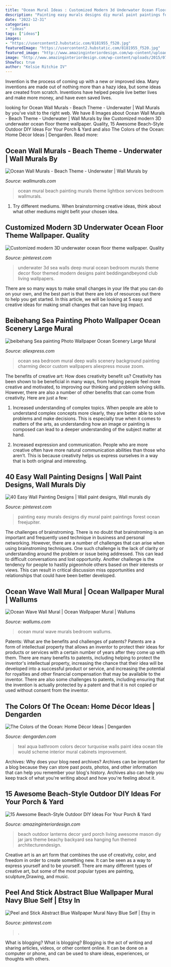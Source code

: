 ```yaml
---
title: "Ocean Mural Ideas : Customized Modern 3d Underwater Ocean Floor Theme Wallpaper. Quality"
description: "Painting easy murals designs diy mural paint paintings forest ocean freejupiter"
date: "2022-12-31"
categories:
- "ideas"
tags: ["ideas"]
images:
- "https://usercontent2.hubstatic.com/8181955_f520.jpg"
featuredImage: "https://usercontent2.hubstatic.com/8181955_f520.jpg"
featured_image: "http://www.amazinginteriordesign.com/wp-content/uploads/2015/07/Beautiful-beachy-lanterns.jpg"
image: "http://www.amazinginteriordesign.com/wp-content/uploads/2015/07/Beautiful-beachy-lanterns.jpg"
ShowToc: true
author: "Kelsie Ritchie IV"
---
```



Invention is the process of coming up with a new or improved idea. Many inventions are made out of nothing more than a hazy idea, but some ideas are created from scratch. Inventions have helped people live better lives and make more money, and have even saved lives.

	

		
looking for Ocean Wall Murals - Beach Theme - Underwater | Wall Murals by you've visit to the right web. We have 8 Images about Ocean Wall Murals - Beach Theme - Underwater | Wall Murals by like Customized modern 3D underwater ocean floor theme wallpaper. Quality, 15 Awesome Beach-Style Outdoor DIY Ideas For Your Porch &amp; Yard and also The Colors of the Ocean: Home Décor Ideas | Dengarden. Read more:
		
    
## Ocean Wall Murals - Beach Theme - Underwater | Wall Murals By

<img loading=lazy src="https://www.wallmurals.com/wp-content/uploads/2018/02/ocean-mural-painting-beach.jpg" onerror="this.onerror=null;this.src='https://tse2.mm.bing.net/th?id=OIP.66q8cvFk6HshLDFaJ1_G_wHaFj&amp;pid=15.1';" alt="Ocean Wall Murals - Beach Theme - Underwater | Wall Murals by">

_Source: wallmurals.com_

>ocean mural beach painting murals theme lightbox services bedroom wallmurals. 

	

1. Try different mediums. When brainstorming creative ideas, think about what other mediums might befit your chosen idea.

    
## Customized Modern 3D Underwater Ocean Floor Theme Wallpaper. Quality

<img loading=lazy src="https://i.pinimg.com/originals/df/36/db/df36db1d2e7d5cda8572e5b6a2e50ee2.jpg" onerror="this.onerror=null;this.src='https://tse4.mm.bing.net/th?id=OIP.Fu5TDCSCE0WCdI05ovVCgwHaHb&amp;pid=15.1';" alt="Customized modern 3D underwater ocean floor theme wallpaper. Quality">

_Source: pinterest.com_

>underwater 3d sea walls deep mural ocean bedroom murals theme decor floor themed modern designs paint beddingandbeyond club living wallpapers. 

	

There are so many ways to make small changes in your life that you can do on your own, and the best part is that there are lots of resources out there to help you get started. In this article, we will be looking at 5 easy and creative ideas for making small changes that can have big impact.

    
## Beibehang Sea Painting Photo Wallpaper Ocean Scenery Large Mural

<img loading=lazy src="https://ae01.alicdn.com/kf/HTB1.8AAPVXXXXXlXFXXq6xXFXXXc/beibehang-Sea-painting-Photo-Wallpaper-Ocean-Scenery-Large-Mural-Bedroom-Kids-Room-Background-Wallpaper-For-Walls.jpg" onerror="this.onerror=null;this.src='https://tse2.mm.bing.net/th?id=OIP.D2ouhEUwNhfdAeoxrlpw9AHaHa&amp;pid=15.1';" alt="beibehang Sea painting Photo Wallpaper Ocean Scenery Large Mural">

_Source: aliexpress.com_

>ocean sea bedroom mural deep walls scenery background painting charming decor custom wallpapers aliexpress mouse zoom. 

	

The benefits of creative art: How does creativity benefit us?
Creativity has been shown to be beneficial in many ways, from helping people feel more creative and motivated, to improving our thinking and problem solving skills. However, there are also a number of other benefits that can come from creativity. Here are just a few: 
1. Increased understanding of complex topics. When people are able to understand complex concepts more clearly, they are better able to solve problems and make decisions. This is especially true when it comes to matters of the arts, as understanding how an image or painting is composed can lead to a deeper understanding of the subject matter at hand. 

2. Increased expression and communication. People who are more creative often have more natural communication abilities than those who aren’t. This is because creativity helps us express ourselves in a way that is both original and interesting.

    
## 40 Easy Wall Painting Designs | Wall Paint Designs, Wall Murals Diy

<img loading=lazy src="https://i.pinimg.com/originals/bd/78/0c/bd780c02bb9e8b48a2b5c9f968788cf7.jpg" onerror="this.onerror=null;this.src='https://tse3.mm.bing.net/th?id=OIP.2KuKcNdQWqmN5D0lPPN60AHaLH&amp;pid=15.1';" alt="40 Easy Wall Painting Designs | Wall paint designs, Wall murals diy">

_Source: pinterest.com_

>painting easy murals designs diy mural paint paintings forest ocean freejupiter. 

	

The challenges of brainstroming.
There is no doubt that brainstroming is an important and frequently used technique in business and personal networking. However, there are a number of challenges that can arise when using brainstroming techniques. One such challenge is the lack of clarity or understanding around the problem or issue being addressed. This can lead to difficult conversations and lost opportunity. Another challenge is the tendency for people to hastily pigeonhole others based on their interests or views. This can result in critical discussion miss opportunities and relationships that could have been better developed.

    
## Ocean Wave Wall Mural | Ocean Wallpaper Mural | Wallums

<img loading=lazy src="http://www.wallums.com/images/detailed/6/Ocean-Wave-Mural-Bedroom.jpg" onerror="this.onerror=null;this.src='https://tse4.mm.bing.net/th?id=OIP.yIjPUCdnrGBG5RbAamUOSgHaHa&amp;pid=15.1';" alt="Ocean Wave Wall Mural | Ocean Wallpaper Mural | Wallums">

_Source: wallums.com_

>ocean mural wave murals bedroom wallums. 

	

Patents: What are the benefits and challenges of patents?
Patents are a form of intellectual property that allows an inventor to protect their ideas for products or services with a certain number of years after they come up with them. There are many benefits to patents, including helping to protect the inventor's intellectual property, increasing the chance that their idea will be developed into a successful product or service, and increasing the potential for royalties and other financial compensation that may be available to the inventor. There are also some challenges to patents, including ensuring that the invention is actually protected by a patent and that it is not copied or used without consent from the inventor.

    
## The Colors Of The Ocean: Home Décor Ideas | Dengarden

<img loading=lazy src="https://usercontent2.hubstatic.com/8181955_f520.jpg" onerror="this.onerror=null;this.src='https://tse1.mm.bing.net/th?id=OIP.eByeHArTskWRvWQT0BmomgHaJ4&amp;pid=15.1';" alt="The Colors of the Ocean: Home Décor Ideas | Dengarden">

_Source: dengarden.com_

>teal aqua bathroom colors decor turquoise walls paint idea ocean tile would scheme interior mural cabinets improvement. 

	

Archives: Why does your blog need archives?
Archives can be important for a blog because they can store past posts, photos, and other information that can help you remember your blog's history. Archives also can help you keep track of what you're writing about and how you're feeling about it.

    
## 15 Awesome Beach-Style Outdoor DIY Ideas For Your Porch &amp; Yard

<img loading=lazy src="http://www.amazinginteriordesign.com/wp-content/uploads/2015/07/Beautiful-beachy-lanterns.jpg" onerror="this.onerror=null;this.src='https://tse3.mm.bing.net/th?id=OIP.J6MWx8JO3ijgt0Qhx6tFEgHaKK&amp;pid=15.1';" alt="15 Awesome Beach-Style Outdoor DIY Ideas For Your Porch &amp; Yard">

_Source: amazinginteriordesign.com_

>beach outdoor lanterns decor yard porch living awesome mason diy jar jars theme beachy backyard sea hanging fun themed architecturendesign. 

	

Creative art is an art form that combines the use of creativity, color, and freedom in order to create something new. It can be seen as a way to express yourself and to be yourself. There are many different types of creative art, but some of the most popular types are painting, sculpture,Drawing, and music.

    
## Peel And Stick Abstract Blue Wallpaper Mural Navy Blue Self | Etsy In

<img loading=lazy src="https://i.pinimg.com/736x/7c/7d/32/7c7d327b117b972efb01e502654c37f2.jpg" onerror="this.onerror=null;this.src='https://tse3.mm.bing.net/th?id=OIP.NIZmw3eWiiQ6hNRNKxvMTwHaKQ&amp;pid=15.1';" alt="Peel and Stick Abstract Blue Wallpaper Mural Navy Blue Self | Etsy in">

_Source: pinterest.com_

>. 

	

What is blogging?
What is blogging? Blogging is the act of writing and sharing articles, videos, or other content online. It can be done on a computer or phone, and can be used to share ideas, experiences, or thoughts with others.

